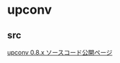 # upconv

## src

[upconv 0.8.x ソースコード公開ページ](http://59414d41.cocolog-nifty.com/blog/2019/11/post-6b3b94.html)
